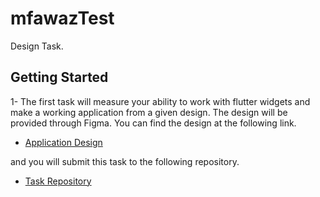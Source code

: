 # mfawazTest

Design Task.

## Getting Started

1- The first task will measure your ability to work with flutter widgets and make a working application from a given design.
The design will be provided through Figma. You can find the design at the following link.

- [Application Design](https://www.figma.com/file/DtoecYhD0oFWaqabQMQXek/Untitled?node-id=0%3A1)

and you will submit this task to the following repository.

- [Task Repository](https://github.com/Elsystm-Inc/mFawazAssessmentTestDesign)